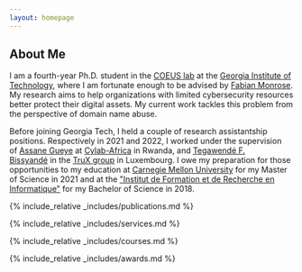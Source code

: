 ```yaml
---
layout: homepage
---
```


## About Me

I am a fourth-year Ph.D. student in the [COEUS lab](https://astrolavos.gatech.edu/) at the [Georgia Institute of Technology](https://https://ece.gatech.edu/), where I am 
fortunate enough to be advised by [Fabian Monrose](https://fabianmonrose.github.io/). My research aims to help organizations 
with limited cybersecurity resources better protect their 
digital assets. My current work tackles this problem from the 
perspective of domain name abuse.

Before joining Georgia Tech, I held a couple of research 
assistantship positions. Respectively in 2021 and 2022, I worked under the 
supervision of [Assane Gueye](https://www.cmu.edu/epp/cee-tp/assane-gueye.html) at [Cylab-Africa](https://www.africa.engineering.cmu.edu/research/cybersecurity/cylab/index.html) in Rwanda, and [Tegawendé F. Bissyandé](https://bissyande.github.io/) in the [TruX group](https://www.uni.lu/snt-en/research-groups/TruX/) in Luxembourg. I owe my preparation for those opportunities to my 
education at [Carnegie Mellon University](https://cmu.edu) for 
my Master of Science in 2021 and at the ["Institut de Formation et de Recherche 
en Informatique"](https://ifri-uac.bj/) for my Bachelor of Science in 2018.


{% include_relative _includes/publications.md %}

{% include_relative _includes/services.md %}

{% include_relative _includes/courses.md %}

{% include_relative _includes/awards.md %}
